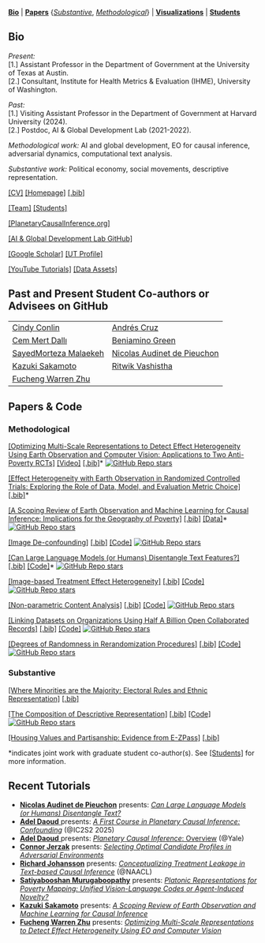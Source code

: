 <!--
**cjerzak/cjerzak** is a ✨ _special_ ✨ repository because its `README.md` (this file) appears on your GitHub profile.
-->

[**Bio**](#bio) | [**Papers**](#installation) {[_Substantive_](#substantive), [_Methodological_](#methodological)} | [**Visualizations**](#visualizations) | [**Students**](#students)

## Bio<a id="bio"></a>
*Present:* <br>
[1.] Assistant Professor in the Department of Government at the University of Texas at Austin. <br>
[2.] Consultant, Institute for Health Metrics & Evaluation (IHME), University of Washington.

*Past:* <br>
[1.] Visiting Assistant Professor in the Department of Government at Harvard University (2024). <br>
[2.] Postdoc, AI & Global Development Lab (2021-2022).

*Methodological work:*  AI and global development, EO for causal inference, adversarial dynamics, computational text analysis. 

*Substantive work:* Political economy, social movements, descriptive representation. 

[[CV]](https://connorjerzak.com/wp-content/uploads/2023/01/ConnorJerzakCV.pdf) [[Homepage]](https://connorjerzak.com) [[.bib]](https://connorjerzak.com/wp-content/uploads/2024/07/JerzakConnorBib.txt) 

[[Team]](https://connorjerzak.com/collaborators/) [[Students]](https://connorjerzak.com/students/) 

[[PlanetaryCausalInference.org]](https://planetarycausalinference.org/)

[[AI & Global Development Lab GitHub]](https://github.com/AIandGlobalDevelopmentLab/) 

[[Google Scholar]](https://scholar.google.com/citations?user=8mpaH74AAAAJ&hl=en) [[UT Profile]](https://liberalarts.utexas.edu/government/faculty/ctj583) 

[[YouTube Tutorials]](https://www.youtube.com/channel/UCLwTj8390CoodCAh9zVnjhA) [[Data Assets]](https://connorjerzak.com/data/)


## Past and Present Student Co-authors or Advisees on GitHub  <a id="students"></a>

|   |   |
|---|---|
| [Cindy Conlin](https://github.com/cc50liu) | [Andrés Cruz](https://github.com/arcruz0) |
| [Cem Mert Dallı](https://github.com/cmertdalli) | [Beniamino Green](https://github.com/beniaminogreen/) |
| [SayedMorteza Malaekeh](https://github.com/SMalaekeh/) | [Nicolas Audinet de Pieuchon](https://github.com/nicaudinet/) |
| [Kazuki Sakamoto](https://github.com/ksakamoto09) | [Ritwik Vashistha](https://github.com/ritwikvashistha) |
| [Fucheng Warren Zhu](https://github.com/WarrenZhu050413) | |

<!-- 
[<img src="https://connorjerzak.com/wp-content/uploads/2023/07/Screenshot-2023-07-17-at-11.50.01-AM.png" width="220" height="200">](https://www.utexas.edu/) [<img src="https://i0.wp.com/connorjerzak.com/wp-content/uploads/2023/07/CJerzak.jpg?resize=768%2C806&ssl=1" width="300" height="200">](https://connorjerzak.com/)
-->

## Papers & Code <a id="papers"></a>

### Methodological <a id="methodological"></a>

[[Optimizing Multi-Scale Representations to Detect Effect Heterogeneity Using Earth Observation and Computer Vision: Applications to Two Anti-Poverty RCTs]](https://arxiv.org/abs/2411.02134) [[Video]](https://www.youtube.com/watch?v=RvAoJGMlKAI&t=33s) [[.bib]](https://connorjerzak.com/wp-content/uploads/2024/11/MultilevelBib.txt)* [![GitHub Repo stars](https://img.shields.io/github/stars/AIandGlobalDevelopmentLab/MultiScaler?style=social)](https://github.com/AIandGlobalDevelopmentLab/eo-poverty-review)

[[Effect Heterogeneity with Earth Observation in Randomized Controlled Trials: Exploring the Role of Data, Model, and Evaluation Metric Choice]](https://arxiv.org/abs/2407.11674) [[.bib]](https://connorjerzak.com/wp-content/uploads/2024/07/ImSeqHetero.txt)*

[[A Scoping Review of Earth Observation and Machine Learning for Causal Inference: Implications for the Geography of Poverty]](https://arxiv.org/abs/2406.02584) [[.bib]](https://connorjerzak.com/wp-content/uploads/2024/07/PlanetaryCausal.txt) [[Data]](https://github.com/AIandGlobalDevelopmentLab/eo-poverty-review)* [![GitHub Repo stars](https://img.shields.io/github/stars/AIandGlobalDevelopmentLab/eo-poverty-review?style=social)](https://github.com/AIandGlobalDevelopmentLab/eo-poverty-review)

[[Image De-confounding]](https://arxiv.org/pdf/2301.12985.pdf) [[.bib]](https://connorjerzak.com/wp-content/uploads/2024/07/EOCausal.txt) [[Code]](https://github.com/cjerzak/causalimages-software) [![GitHub Repo stars](https://img.shields.io/github/stars/cjerzak/causalimages-software?style=social)](https://github.com/cjerzak/causalimages-software)

[[Can Large Language Models (or Humans) Disentangle Text Features?]](https://aclanthology.org/2024.nlpcss-1.5/) [[.bib]](https://connorjerzak.com/wp-content/uploads/2024/07/Disentangle.txt) [[Code]](https://github.com/AIandGlobalDevelopmentLab/TextDisentanglement)* [![GitHub Repo stars](https://img.shields.io/github/stars/AIandGlobalDevelopmentLab/TextDisentanglement?style=social)](https://github.com/AIandGlobalDevelopmentLab/TextDisentanglement)

[[Image-based Treatment Effect Heterogeneity]](https://arxiv.org/pdf/2206.06417.pdf) [[.bib]](https://connorjerzak.com/wp-content/uploads/2024/07/ImageHetBib.txt) [[Code]](https://github.com/cjerzak/causalimages-software) [![GitHub Repo stars](https://img.shields.io/github/stars/cjerzak/causalimages-software?style=social)](https://github.com/cjerzak/causalimages-software)

[[Non-parametric Content Analysis]](https://gking.harvard.edu/sites/scholar.harvard.edu/files/gking/files/div-class-title-an-improved-method-of-automated-nonparametric-content-analysis-for-social-science-div.pdf) [[.bib]](https://connorjerzak.com/wp-content/uploads/2024/07/Readme2Bib.txt) [[Code]](https://github.com/iqss-research/readme-software) [![GitHub Repo stars](https://img.shields.io/github/stars/iqss-research/readme-software?style=social)](https://github.com/iqss-research/readme-software)

[[Linking Datasets on Organizations Using Half A Billion Open Collaborated Records]](https://doi.org/10.1017/psrm.2024.55) [[.bib]](https://connorjerzak.com/wp-content/uploads/2024/07/LinkOrgsBib.txt) [[Code]](https://github.com/cjerzak/LinkOrgs-software) [![GitHub Repo stars](https://img.shields.io/github/stars/cjerzak/LinkOrgs-software?style=social)](https://github.com/cjerzak/LinkOrgs-software)

[[Degrees of Randomness in Rerandomization Procedures]](https://arxiv.org/abs/2310.00861) [[.bib]](https://connorjerzak.com/wp-content/uploads/2024/07/LinkOrgsBib.txt) [[Code]](https://github.com/cjerzak/fastrerandomize-software) [![GitHub Repo stars](https://img.shields.io/github/stars/cjerzak/fastrerandomize-software?style=social)](https://github.com/cjerzak/fastrerandomize-software)

### Substantive <a id="substantive"></a>

[[Where Minorities are the Majority: Electoral Rules and Ethnic Representation]](https://osf.io/preprints/osf/ums8y) [[.bib]](https://connorjerzak.com/wp-content/uploads/2024/07/WhereTheMinoritiesBib.txt)

[[The Composition of Descriptive Representation]](https://www.cambridge.org/core/journals/american-political-science-review/article/composition-of-descriptive-representation/7EAEA1CA4C553AB9D76054D1FA9C0840) [[.bib]](https://connorjerzak.com/wp-content/uploads/2024/07/CompositionBib.txt) [[Code]](https://github.com/cjerzak/DescriptiveRepresentationCalculator-software) [![GitHub Repo stars](https://img.shields.io/github/stars/cjerzak/DescriptiveRepresentationCalculator-software?style=social)](https://github.com/cjerzak/DescriptiveRepresentationCalculator-software)

[[Housing Values and Partisanship: Evidence from E-ZPass]](https://connorjerzak.com/wp-content/uploads/2022/12/PoliticalEffects_EZPass.pdf) [[.bib]](https://connorjerzak.com/wp-content/uploads/2024/07/EZPassBib.txt)

*indicates joint work with graduate student co-author(s). See [[Students]](https://connorjerzak.com/students/) for more information. 

## Recent Tutorials

-   [**Nicolas Audinet de Pieuchon**](https://nicaudinet.github.io/) presents: [*Can Large Language Models (or Humans) Disentangle Text?*](https://connorjerzak.com/transcript-disentangle-video/)
-   [**Adel Daoud** ](https://adeldaoud.com/)presents: [*A First Course in Planetary Causal Inference: Confounding*](https://planetarycausalinference.org/transcript-pci-tutorial-2025/) (@IC2S2 2025)
-   [**Adel Daoud** ](https://adeldaoud.com/)presents: [*Planetary Causal Inference*: Overview](https://planetarycausalinference.org/transcript-pci-seminar-yale/) (@Yale)
-   [**Connor Jerzak**](https://connorjerzak.com/) presents: *[Selecting Optimal Candidate Profiles in Adversarial Environments](https://connorjerzak.com/transcript-adversarial-2024/)*
-   [**Richard Johansson**](https://www.cse.chalmers.se/~richajo/) presents: *[Conceptualizing Treatment Leakage in Text-based Causal Inference](https://connorjerzak.com/transcript-leakage-video/)* (@NAACL)
-   [**Satiyabooshan Murugaboopathy**](https://www.linkedin.com/in/msatiya/?originalSubdomain=de) presents: *[Platonic Representations for Poverty Mapping: Unified Vision-Language Codes or Agent-Induced Novelty?](https://aidevlab.org/transcript-platonic/)*
-   [**Kazuki Sakamoto**](https://www.linkedin.com/in/kazukisakamoto/) presents: *[A Scoping Review of Earth Observation and Machine Learning for Causal Inference](https://connorjerzak.com/transcript-a-scoping-review-pci/)*
-   [**Fucheng Warren Zhu**](https://www.warrenzhu.com/) presents: [*Optimizing Multi-Scale Representations to Detect Effect Heterogeneity Using EO and Computer Vision*](https://connorjerzak.com/transcript-encoding-multi-level-dynamics-in-effect-heterogeneity-estimation/)

 <!-- 
[<img src="https://i0.wp.com/connorjerzak.com/wp-content/uploads/2024/08/EO_WorkflowVizV52.png?w=1275&ssl=1" style="transform: scale(1);">](https://connorjerzak.com/gci-overview/) 
-->

<!-- 
## Visualizations  <a id="visualizations"></a>

[![Workflow diagram – light](
  https://connorjerzak.com/wp-content/uploads/2025/04/EO_WorkflowVizV9_1-scaled.png#gh-light-mode-only
)](
  https://connorjerzak.com/gci-overview/#gh-light-mode-only
)

[![Workflow diagram – dark](
  https://connorjerzak.com/wp-content/uploads/2025/04/EO_WorkflowVizV9_1_darkmode.png#gh-dark-mode-only
)](
  https://connorjerzak.com/gci-overview/#gh-dark-mode-only
)

[<img src="https://i0.wp.com/connorjerzak.com/wp-content/uploads/2024/08/InstViz.png?w=1280&ssl=1" style="transform: scale(0.2);">](https://osf.io/preprints/osf/ums8y) 

[<img src="https://i0.wp.com/connorjerzak.com/wp-content/uploads/2023/07/f1.png?w=738&ssl=1" style="transform: scale(0.5);">](https://doi.org/10.1017/psrm.2024.55) 

[<img src="https://i0.wp.com/connorjerzak.com/wp-content/uploads/2024/08/Visual-Abstract-Figure-2-copy.png?w=1000&ssl=1" style="transform: scale(0.5);">](https://arxiv.org/abs/2407.11674) 

[<img src="https://i0.wp.com/connorjerzak.com/wp-content/uploads/2024/08/CanLLMsViz.png?w=1232&ssl=1" style="transform: scale(0.5);">](https://aclanthology.org/2024.nlpcss-1.5.pdf) 

[<img src="https://connorjerzak.com/wp-content/uploads/2024/10/BookVAbstract.png" style="transform: scale(0.5);">](https://connorjerzak.com/planetary-causal-inference/) 

[<img src="https://github.com/cjerzak/fastrerandomize-software/raw/main/misc/figures/Viz_Keys.png?raw=true" style="transform: scale(1);">](https://github.com/cjerzak/fastrerandomize-software) 

[![Video Title](https://img.youtube.com/vi/RvAoJGMlKAI/0.jpg)](https://www.youtube.com/watch?v=RvAoJGMlKAI&t=2s)
-->
